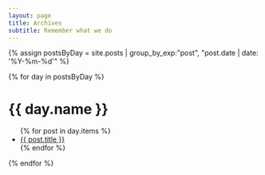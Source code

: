 ```yaml
---
layout: page
title: Archives
subtitle: Remember what we do
---
```

{% assign postsByDay =
site.posts | group_by_exp:"post", "post.date | date: '%Y-%m-%d'" %}

{% for day in postsByDay %}
<h1>{{ day.name }}</h1>
<ul>
  {% for post in day.items %}
    <li><a href="{{ post.url }}">{{ post.title }}</a></li>
  {% endfor %}
</ul>
{% endfor %}
